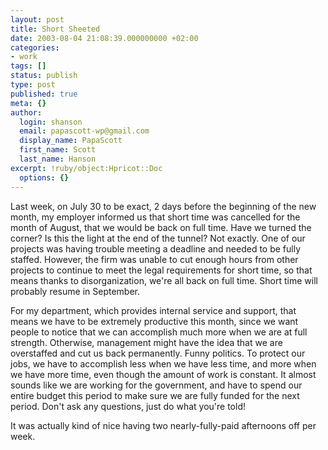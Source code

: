 ```yaml
---
layout: post
title: Short Sheeted
date: 2003-08-04 21:08:39.000000000 +02:00
categories:
- work
tags: []
status: publish
type: post
published: true
meta: {}
author:
  login: shanson
  email: papascott-wp@gmail.com
  display_name: PapaScott
  first_name: Scott
  last_name: Hanson
excerpt: !ruby/object:Hpricot::Doc
  options: {}
---
```

<p>Last week, on July 30 to be exact, 2 days before the beginning of the new month, my employer informed us that short time was cancelled for the month of August, that we would be back on full time. Have we turned the corner? Is this the light at the end of the tunnel? Not exactly. One of our projects was having trouble meeting a deadline and needed to be fully staffed. However, the firm was unable to cut enough hours from other projects to continue to meet the legal requirements for short time, so that means thanks to disorganization, we're all back on full time. Short time will probably resume in September.</p>
<p>For my department, which provides internal service and support, that means we have to be extremely productive this month, since we want people to notice that we can accomplish much more when we are at full strength. Otherwise, management might have the idea that we are overstaffed and cut us back permanently. Funny politics. To protect our jobs, we have to accomplish less when we have less time, and more when we have more time, even though the amount of work is constant. It almost sounds like we are working for the government, and have to spend our entire budget this period to make sure we are fully funded for the next period. Don't ask any questions, just do what you're told!</p>
<p>It was actually kind of nice having two nearly-fully-paid afternoons off per week.</p>
